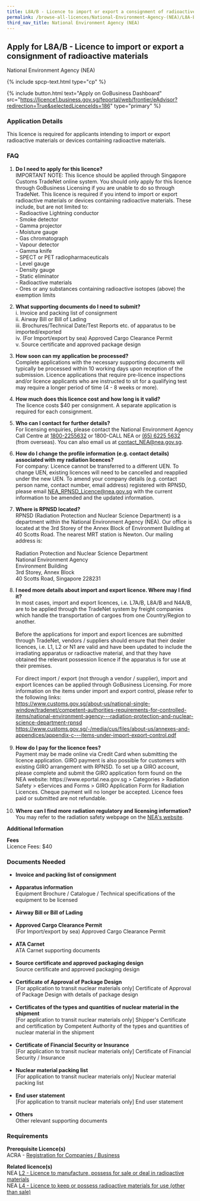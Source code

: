 ```yaml
---
title: L8A/B - Licence to import or export a consignment of radioactive materials
permalink: /browse-all-licences/National-Environment-Agency-(NEA)/L8A-B---Licence-to-import-or-export-a-consignment-of-radioactive-materials
third_nav_title: National Environment Agency (NEA)
---
```


## Apply for L8A/B - Licence to import or export a consignment of radioactive materials

National Environment Agency (NEA)

{% include spcp-text.html type="cp" %}

{% include button.html text="Apply on GoBusiness Dashboard" src="https://licence1.business.gov.sg/feportal/web/frontier/eAdvisor?redirection=True&selectedLicenceIds=186" type="primary" %}

### Application Details

<p>This licence is required for applicants intending to import or export radioactive materials or devices containing radioactive materials.</p>
<h3>FAQ</h3>
<ol>
<li>
<p><strong>Do I need to apply for this licence?</strong><br />IMPORTANT NOTE: This licence should be applied through Singapore Customs TradeNet online system. You should only apply for this licence through GoBusiness Licensing if you are unable to do so through TradeNet. This licence is required if you intend to import or export radioactive materials or devices containing radioactive materials. These include, but are not limited to: <br />- Radioactive Lightning conductor <br />- Smoke detector <br />- Gamma projector <br />- Moisture gauge <br />- Gas chromatograph <br />- Vapour detector <br />- Gamma knife <br />- SPECT or PET radiopharmaceuticals <br />- Level gauge <br />- Density gauge <br />- Static eliminator <br />- Radioactive materials <br />- Ores or any substances containing radioactive isotopes (above) the exemption limits</p>
</li>
<li><strong>What supporting documents do I need to submit?</strong><br />i. Invoice and packing list of consignment<br />ii. Airway Bill or Bill of Lading<br />iii. Brochures/Technical Date/Test Reports etc. of apparatus to be imported/exported<br />iv. (For Import/export by sea) Approved Cargo Clearance Permit<br />v. Source certificate and approved package design</li>
<li>
<p><strong>How soon can my application be processed?</strong><br />Complete applications with the necessary supporting documents will typically be processed within 10 working days upon reception of the submission. Licence applications that require pre-licence inspections and/or licence applicants who are instructed to sit for a qualifying test may require a longer period of time (4 - 8 weeks or more).</p>
</li>
<li>
<p><strong>How much does this licence cost and how long is it valid?</strong><br />The licence costs $40 per consignment. A separate application is required for each consignment.</p>
</li>
<li>
<p><strong>Who can I contact for further details?</strong><br />For licensing enquiries, please contact the National Environment Agency Call Centre at <a href="tel:18002255632" target="_blank" rel="noopener">1800-2255632</a> or 1800-CALL NEA or <a href="tel:6562255632" target="_blank" rel="noopener">(65) 6225 5632</a> (from overseas). You can also email us at <a href="mailto:contact_NEA@nea.gov.sg" target="_blank" rel="noopener">contact_NEA@nea.gov.sg</a>.</p>
</li>
<li><strong>How do I change the profile information (e.g. contact details) associated with my radiation licences?</strong><br />For company: Licence cannot be transferred to a different UEN. To change UEN, existing licences will need to be cancelled and reapplied under the new UEN. To amend your company details (e.g. contact person name, contact number, email address) registered with RPNSD, please email <a href="mailto:NEA_RPNSD_Licence@nea.gov.sg" target="_blank" rel="noopener">NEA_RPNSD_Licence@nea.gov.sg</a> with the current information to be amended and the updated information.</li>
<li>
<p><strong>Where is RPNSD located?</strong><br />RPNSD (Radiation Protection and Nuclear Science Department) is a department within the National Environment Agency (NEA). Our office is located at the 3rd Storey of the Annex Block of Environment Building at 40 Scotts Road. The nearest MRT station is Newton. Our mailing address is: <br /><br />Radiation Protection and Nuclear Science Department<br />National Environment Agency<br />Environment Building<br />3rd Storey, Annex Block<br />40 Scotts Road, Singapore 228231</p>
</li>
<li><strong>I need more details about import and export licence. Where may I find it?</strong><br />In most cases, import and export licences, i.e. L7A/B, L8A/B and N4A/B, are to be applied through the TradeNet system by freight companies which handle the transportation of cargoes from one Country/Region to another.<br /><br />Before the applications for import and export licences are submitted through TradeNet, vendors / suppliers should ensure that their dealer licences, i.e. L1, L2 or N1 are valid and have been updated to include the irradiating apparatus or radioactive material, and that they have obtained the relevant possession licence if the apparatus is for use at their premises.<br /><br />For direct import / export (not through a vendor / supplier), import and export licences can be applied through GoBusiness Licensing. For more information on the items under import and export control, please refer to the following links: <br /><a href="https://www.customs.gov.sg/about-us/national-single-window/tradenet/competent-authorities-requirements-for-controlled-items/national-environment-agency---radiation-protection-and-nuclear-science-department-rpnsd">https://www.customs.gov.sg/about-us/national-single-window/tradenet/competent-authorities-requirements-for-controlled-items/national-environment-agency---radiation-protection-and-nuclear-science-department-rpnsd</a><br /><a href="https://www.customs.gov.sg/-/media/cus/files/about-us/annexes-and-appendices/appendix-c---items-under-import-export-control.pdf">https://www.customs.gov.sg/-/media/cus/files/about-us/annexes-and-appendices/appendix-c---items-under-import-export-control.pdf</a><br /><br /></li>
<li><strong>How do I pay for the licence fees?<br /></strong>Payment may be made online via Credit Card when submitting the licence application. GIRO payment is also possible for customers with existing GIRO arrangement with RPNSD. To set up a GIRO account, please complete and submit the GIRO application form found on the NEA website: https://www.eportal.nea.gov.sg > Categories > Radiation Safety > eServices and Forms > GIRO Application Form for Radiation Licences. Cheque payment will no longer be accepted. Licence fees paid or submitted are not refundable.<br /><br /></li>
<li><strong>Where can I find more radiation regulatory and licensing information?</strong><br />You may refer to the radiation safety webpage on the <a href="https://www.nea.gov.sg/our-services/radiation-safety" target="_blank" rel="noopener">NEA's website</a>.</li>
</ol>

**Additional Information**

<p><strong>Fees</strong><br />Licence Fees: $40</p>

### Documents Needed

<ul>
<li><strong>Invoice and packing list of consignment</strong><br /><br /></li>
<li><strong>Apparatus information</strong><br />Equipment Brochure / Catalogue / Technical specifications of the equipment to be licensed<br /><br /></li>
<li><strong>Airway Bill or Bill of Lading</strong><br /><br /></li>
<li><strong>Approved Cargo Clearance Permit</strong><br />(For Import/export by sea) Approved Cargo Clearance Permit<br /><br /></li>
<li><strong>ATA Carnet</strong><br />ATA Carnet supporting documents<br /><br /></li>
<li><strong>Source certificate and approved packaging design</strong><br />Source certificate and approved packaging design<br /><strong><br /></strong></li>
<li><strong>Certificate of Approval of Package Design<br /></strong>[For application to transit nuclear materials only] Certificate of Approval of Package Design with details of package design<strong><br /><br /></strong></li>
<li><strong>Certificates of the types and quantities of nuclear material in the shipment<br /></strong>[For application to transit nuclear materials only] Shipper's Certificate and certification by Competent Authority of the types and quantities of nuclear material in the shipment<br /><strong><br /></strong></li>
<li><strong>Certificate of Financial Security or Insurance<br /></strong>[For application to transit nuclear materials only] Certificate of Financial Security / Insurance<br /><strong><br /></strong></li>
<li><strong>Nuclear material packing list<br /></strong>[For application to transit nuclear materials only] Nuclear material packing list<strong><br /><br /></strong></li>
<li><strong>End user statement<br /></strong>[For application to transit nuclear materials only] End user statement<strong><br /><br /></strong></li>
<li><strong>Others</strong><br />Other relevant supporting documents</li>
</ul>

### Requirements

<p><strong>Prerequisite Licence(s)</strong><br />ACRA - <a href="https://www.acra.gov.sg/Home/" target="_blank" rel="noopener">Registration for Companies / Business</a></p>
<p><strong>Related licence(s)</strong><br />NEA <a href="https://licence1.business.gov.sg/feportal/web/frontier/eAdvisor?redirection=True&selectedLicenceIds=180" target="_blank" rel="noopener">L2 - Licence to manufacture, possess for sale or deal in radioactive materials</a><br />NEA <a href="https://licence1.business.gov.sg/feportal/web/frontier/eAdvisor?redirection=True&selectedLicenceIds=182" target="_blank" rel="noopener">L4 - Licence to keep or possess radioactive materials for use (other than sale)</a></p>

